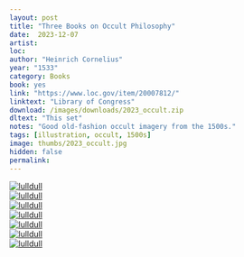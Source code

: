 ```yaml
---
layout: post
title: "Three Books on Occult Philosophy"
date:  2023-12-07
artist: 
loc: 
author: "Heinrich Cornelius"
year: "1533"
category: Books
book: yes
link: "https://www.loc.gov/item/20007812/"
linktext: "Library of Congress"
download: /images/downloads/2023_occult.zip
dltext: "This set"
notes: "Good old-fashion occult imagery from the 1500s."
tags: [illustration, occult, 1500s]
image: thumbs/2023_occult.jpg
hidden: false
permalink:
---
```


<div class="post_image">
	<a href="{{ site.baseurl }}/images/posts/2023_occult/001.jpg" target="_blank">
	<img src="{{ site.baseurl }}/images/posts/2023_occult/001.jpg" alt="lulldull"></a>
</div>

<div class="post_image">
	<a href="{{ site.baseurl }}/images/posts/2023_occult/002.jpg" target="_blank">
	<img src="{{ site.baseurl }}/images/posts/2023_occult/002.jpg" alt="lulldull"></a>
</div>

<div class="post_image">
	<a href="{{ site.baseurl }}/images/posts/2023_occult/003.jpg" target="_blank">
	<img src="{{ site.baseurl }}/images/posts/2023_occult/003.jpg" alt="lulldull"></a>
</div>

<div class="post_image">
	<a href="{{ site.baseurl }}/images/posts/2023_occult/004.jpg" target="_blank">
	<img src="{{ site.baseurl }}/images/posts/2023_occult/004.jpg" alt="lulldull"></a>
</div>

<div class="post_image">
	<a href="{{ site.baseurl }}/images/posts/2023_occult/005.jpg" target="_blank">
	<img src="{{ site.baseurl }}/images/posts/2023_occult/005.jpg" alt="lulldull"></a>
</div>

<div class="post_image">
	<a href="{{ site.baseurl }}/images/posts/2023_occult/006.jpg" target="_blank">
	<img src="{{ site.baseurl }}/images/posts/2023_occult/006.jpg" alt="lulldull"></a>
</div>

<div class="post_image">
	<a href="{{ site.baseurl }}/images/posts/2023_occult/007.jpg" target="_blank">
	<img src="{{ site.baseurl }}/images/posts/2023_occult/007.jpg" alt="lulldull"></a>
</div>